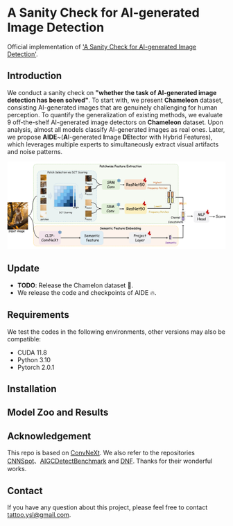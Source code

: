 # A Sanity Check for AI-generated Image Detection

Official implementation of ['A Sanity Check for AI-generated Image Detection']().

<!-- <div align="center">
<h1>
<b>
A Sanity Check for AI-generated Image Detection
</b>
</h1>
</div> -->

## Introduction

We conduct a sanity check on **"whether the task of AI-generated image detection has been solved"**. To start with, we present **Chameleon** dataset, consisting AI-generated images that are genuinely challenging for human perception. To quantify the generalization of existing methods, we evaluate 9 off-the-shelf AI-generated image detectors on **Chameleon** dataset. Upon analysis, almost all models classify AI-generated images as real ones. Later, we propose **AIDE**~(**A**I-generated **I**mage **DE**tector with Hybrid Features), which leverages multiple experts to simultaneously extract visual artifacts and noise patterns. 

<p align="center"><img src="docs/network.png" width="800"/></p>

## Update
* **TODO**: Release the Chamelon dataset 📌.
* We release the code and checkpoints of AIDE 🔥.

## Requirements

We test the codes in the following environments, other versions may also be compatible:

- CUDA 11.8
- Python 3.10
- Pytorch 2.0.1


## Installation


## Model Zoo and Results


## Acknowledgement

This repo is based on [ConvNeXt](https://github.com/facebookresearch/ConvNeXt-V2). We also refer to the repositories [CNNSpot](https://github.com/peterwang512/CNNDetection)、[AIGCDetectBenchmark](https://github.com/Ekko-zn/AIGCDetectBenchmark?tab=readme-ov-file) and [DNF](https://github.com/YichiCS/DNF). Thanks for their wonderful works.


## Contact
If you have any question about this project, please feel free to contact tattoo.ysl@gmail.com.
